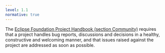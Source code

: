 ```yaml
---
level: 1.1
normative: true
---
```


The [Eclipse Foundation Project Handbook (section Community)](https://www.eclipse.org/projects/handbook/#community) requires that a project handles bug reports, discussions and decisions in a healthy, constructive and welcoming manner, and that issues raised against the project are addressed as soon as possible.
